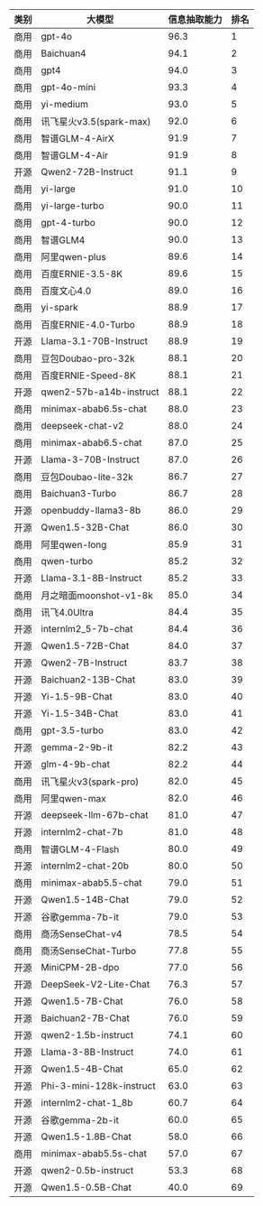 
| 类别| 大模型                         | 信息抽取能力 | 排名 |
|---|-----------------------------|--------|----|
|商用|gpt-4o|96.3|1|
|商用|Baichuan4|94.1|2|
|商用|gpt4|94.0|3|
|商用|gpt-4o-mini|93.3|4|
|商用|yi-medium|93.0|5|
|商用|讯飞星火v3.5(spark-max)|92.0|6|
|商用|智谱GLM-4-AirX|91.9|7|
|商用|智谱GLM-4-Air|91.9|8|
|开源|Qwen2-72B-Instruct|91.1|9|
|商用|yi-large|91.0|10|
|商用|yi-large-turbo|90.0|11|
|商用|gpt-4-turbo|90.0|12|
|商用|智谱GLM4|90.0|13|
|商用|阿里qwen-plus|89.6|14|
|商用|百度ERNIE-3.5-8K|89.6|15|
|商用|百度文心4.0|89.0|16|
|商用|yi-spark|88.9|17|
|商用|百度ERNIE-4.0-Turbo|88.9|18|
|开源|Llama-3.1-70B-Instruct|88.9|19|
|商用|豆包Doubao-pro-32k|88.1|20|
|商用|百度ERNIE-Speed-8K|88.1|21|
|开源|qwen2-57b-a14b-instruct|88.1|22|
|商用|minimax-abab6.5s-chat|88.0|23|
|商用|deepseek-chat-v2|88.0|24|
|商用|minimax-abab6.5-chat|87.0|25|
|开源|Llama-3-70B-Instruct|87.0|26|
|商用|豆包Doubao-lite-32k|86.7|27|
|商用|Baichuan3-Turbo|86.7|28|
|开源|openbuddy-llama3-8b|86.0|29|
|开源|Qwen1.5-32B-Chat|86.0|30|
|商用|阿里qwen-long|85.9|31|
|商用|qwen-turbo|85.2|32|
|开源|Llama-3.1-8B-Instruct|85.2|33|
|商用|月之暗面moonshot-v1-8k|85.0|34|
|商用|讯飞4.0Ultra|84.4|35|
|开源|internlm2_5-7b-chat|84.4|36|
|开源|Qwen1.5-72B-Chat|84.0|37|
|开源|Qwen2-7B-Instruct|83.7|38|
|开源|Baichuan2-13B-Chat|83.0|39|
|开源|Yi-1.5-9B-Chat|83.0|40|
|开源|Yi-1.5-34B-Chat|83.0|41|
|商用|gpt-3.5-turbo|83.0|42|
|开源|gemma-2-9b-it|82.2|43|
|开源|glm-4-9b-chat|82.2|44|
|商用|讯飞星火v3(spark-pro)|82.0|45|
|商用|阿里qwen-max|82.0|46|
|开源|deepseek-llm-67b-chat|81.0|47|
|开源|internlm2-chat-7b|81.0|48|
|商用|智谱GLM-4-Flash|80.0|49|
|开源|internlm2-chat-20b|80.0|50|
|商用|minimax-abab5.5-chat|79.0|51|
|开源|Qwen1.5-14B-Chat|79.0|52|
|开源|谷歌gemma-7b-it|79.0|53|
|商用|商汤SenseChat-v4|78.5|54|
|商用|商汤SenseChat-Turbo|77.8|55|
|开源|MiniCPM-2B-dpo|77.0|56|
|开源|DeepSeek-V2-Lite-Chat|76.3|57|
|开源|Qwen1.5-7B-Chat|76.0|58|
|开源|Baichuan2-7B-Chat|76.0|59|
|开源|qwen2-1.5b-instruct|74.1|60|
|开源|Llama-3-8B-Instruct|74.0|61|
|开源|Qwen1.5-4B-Chat|65.0|62|
|开源|Phi-3-mini-128k-instruct|63.0|63|
|开源|internlm2-chat-1_8b|60.7|64|
|开源|谷歌gemma-2b-it|60.0|65|
|开源|Qwen1.5-1.8B-Chat|58.0|66|
|商用|minimax-abab5.5s-chat|57.0|67|
|开源|qwen2-0.5b-instruct|53.3|68|
|开源|Qwen1.5-0.5B-Chat|40.0|69|


